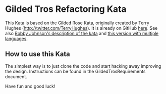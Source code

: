 # Gilded Tros Refactoring Kata

This Kata is based on the Gilded Rose Kata, originally created by Terry Hughes (<http://twitter.com/TerryHughes>). It is already on GitHub [here](https://github.com/NotMyself/GildedRose). See also [Bobby Johnson's description of the kata](http://iamnotmyself.com/2011/02/13/refactor-this-the-gilded-rose-kata/) and [this version with multiple languages](https://github.com/emilybache/GildedRose-Refactoring-Kata).

## How to use this Kata

The simplest way is to just clone the code and start hacking away improving the design.
Instructions can be found in the GildedTrosRequirements document.

Have fun and good luck!
